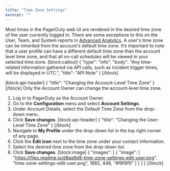 ```yaml
---
title: "Time Zone Settings"
excerpt: ""
---
```

Most times in the PagerDuty web UI are rendered in the desired time zone of the user currently logged in. There are some exceptions to this on the User, Team, and System reports in [Advanced Analytics](doc:analytics#section-advanced-analytics). A user's time zone can be inherited from the account's default time zone. It’s important to note that a user profile can have a different default time zone than the account level time zone, and that all on-call schedules will be viewed in your selected time zone.
[block:callout]
{
  "type": "info",
  "body": "Any time-related information gathered via API calls, such as incident trigger times, will be displayed in UTC.",
  "title": "API Note"
}
[/block]

[block:api-header]
{
  "title": "Changing the Account-Level Time Zone"
}
[/block]
Only the Account Owner can change the account-level time zone.
1. Log in to PagerDuty as the Account Owner. 
2. Go to the **Configuration** menu and select **Account Settings**.
3. Under Account Details, select the Default Time Zone from the drop-down menu.
4. Click **Save changes**.
[block:api-header]
{
  "title": "Changing the User-Level Time Zone"
}
[/block]
1. Navigate to **My Profile** under the drop-down list in the top right corner of any page.
2. Click the **Edit icon** next to the time zone under your contact information.
3. Select the desired time zone from the drop-down list.
4. Click **Save changes**.
[block:image]
{
  "images": [
    {
      "image": [
        "https://files.readme.io/d8aa8d8-time-zone-settings-edit-user.png",
        "time-zone-settings-edit-user.png",
        1682,
        448,
        "#f8f9f9"
      ]
    }
  ]
}
[/block]